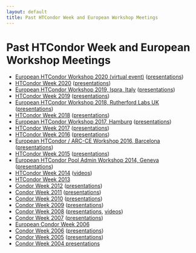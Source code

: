 ```yaml
---
layout: default
title: Past HTCondor Week and European Workshop Meetings
---
```


<h1>Past HTCondor Week and European Workshop Meetings</h1>


<!-- Page body -->

<ul>

<li><a href="https://indico.cern.ch/event/936993/">European HTCondor Workshop 2020 (virtual event)</a> 
(<a href="https://indico.cern.ch/event/936993/contributions/">presentations</a>)

<li><a href="{{ '/HTCondorWeek2020' | relative_url }}">HTCondor Week 2020</a> (<a
href="https://agenda.hep.wisc.edu/event/1440/other-view?view=standard">presentations</a>)

<li><a href="https://indico.cern.ch/event/817927/">European HTCondor Workshop 2019, Ispra, Italy</a> 
(<a href="https://indico.cern.ch/event/817927/timetable/#all.detailed">presentations</a>)

<li><a href="{{ '/HTCondorWeek2019' | relative_url }}">HTCondor Week 2019</a> (<a
href="https://agenda.hep.wisc.edu/event/1325/other-view?view=standard#20180521.detailed">presentations</a>)

<li><a href="https://indico.cern.ch/event/733513/">European HTCondor Workshop 2018, Rutherford Labs UK</a> 
(<a href="https://indico.cern.ch/event/733513/timetable/#all.detailed">presentations</a>)

<li><a href="{{ '/HTCondorWeek2018' | relative_url }}">HTCondor Week 2018</a> (<a
href="https://agenda.hep.wisc.edu/event/1201/other-view">presentations</a>)

<li><a href="https://indico.cern.ch/event/611296/">European HTCondor Workshop 2017, Hamburg</a> 
(<a href="https://indico.cern.ch/event/611296/timetable/#all.detailed">presentations</a>)

<li><a href="{{ '/HTCondorWeek2017' | relative_url }}">HTCondor Week 2017</a> (<a
href="{{'/HTCondorWeek2017/presentations.html' | relative_url}}">presentations</a>)

<li><a href="{{ '/HTCondorWeek2016' | relative_url }}">HTCondor Week 2016</a> (<a
href="HTCondorWeek2016/presentations.html">presentations</a>)

<li><a href="http://indico.cern.ch/event/467075/">European HTCondor / ARC-CE Workshop 2016, Barcelona</a> 
(<a href="https://indico.cern.ch/event/467075/timetable/#all.detailed">presentations</a>)

<li><a href="{{ '/HTCondorWeek2015' | relative_url }}">HTCondor Week 2015</a> (<a
href="{{ '/HTCondorWeek2015/presentations.html' | relative_url }}">presentations</a>)

<li><a href="http://indico.cern.ch/event/272794/">European HTCondor Pool Admin Workshop 2014, Geneva</a> 
(<a href="https://indico.cern.ch/event/272974/timetable/#all.detailed">presentations</a>)

<li><a href="{{ '/HTCondorWeek2014' | relative_url }}">HTCondor Week 2014</a> (<a href="{{ '/tutorials/videos/2014/' | relative_url}}">videos</a>)

<li><a href="{{ '/HTCondorWeek2013' | relative_url }}">HTCondor Week 2013</a>

<li><a href="{{ '/HTCondorWeek2012' | relative_url }}">Condor Week 2012</a>
(<a href="{{ '/CondorWeek2012/presentations.html' | relative_url }}">presentations</a>)

<li><a href="{{ '/HTCondorWeek2011' | relative_url }}">Condor Week 2011</a>
(<a href="{{ '/CondorWeek2011/condor_presentations.html' | relative_url }}">presentations</a>)

<li><a href="{{ '/HTCondorWeek2010' | relative_url }}">Condor Week 2010</a>
(<a href="{{ '/CondorWeek2010/condor_presentations.html' | relative_url }}">presentations</a>)

<li><a href="{{ '/HTCondorWeek2009' | relative_url }}">Condor Week 2009</a>
(<a href="{{ '/CondorWeek2009/presentations.html' | relative_url }}">presentations</a>)

<!-- Server doesn't exist as of 2017-01-30. wenger
<li><a href="http://www.oliba.uab.es/CondorWeek2008/">European Condor Week 2008</a> 
-->

<li><a href="{{ '/HTCondorWeek2008' | relative_url }}">Condor Week 2008</a>
(<a href="{{ '/CondorWeek2008/condor_presentations.html' | relative_url }}">presentations</a>, <a
href="{{ '/tutorials/videos/cw2008' | relative_url }}">videos</a>)

<li><a href="{{ '/HTCondorWeek2007' | relative_url }}">Condor Week 2007</a>
(<a href="{{ '/CondorWeek2007/condor_presentations.html' | relative_url }}">presentations</a>)

<li><a href="http://www.bo.infn.it/calcolo/CondorWeek2006/">European Condor Week 2006</a> 

<li><a href="{{ '/HTCondorWeek2006' | relative_url }}">Condor Week 2006</a> 
(<a href="{{ '/CondorWeek2006/presentations.html' | relative_url }}">presentations</a>)

<li><a href="{{ '/HTCondorWeek2005' | relative_url }}">Condor Week 2005</a>
(<a href="{{ '/CondorWeek2005/presentations.html' | relative_url }}">presentations</a>)

<li><a href="{{ '/CondorWeek2004/presentations.html' | relative_url }}">Condor Week 2004
presentations</a>

<!-- Page doesn't exist as of 2017-01-30.  wenger
<li><a href="http://www.nesc.ac.uk/action/esi/contribution.cfm?Title=438">
UK Condor Week 2004 presentations</a>

<li><a href="http://htcondor.org/CondorWeek2003">Condor Week 2003</a>
(<a href="http://htcondor.org/CondorWeek2003/presentations/">presentations</a>)

<li><a href="http://htcondor.org/PC-2002/">Condor Week 2002 Presentations</a>

<li><a href="http://htcondor.org/PC-2001/">Condor Week 2001 Presentations</a>

<li><a href="http://htcondor.org/CondorWeek2000/">Condor Week 2000 Presentations</a>
-->